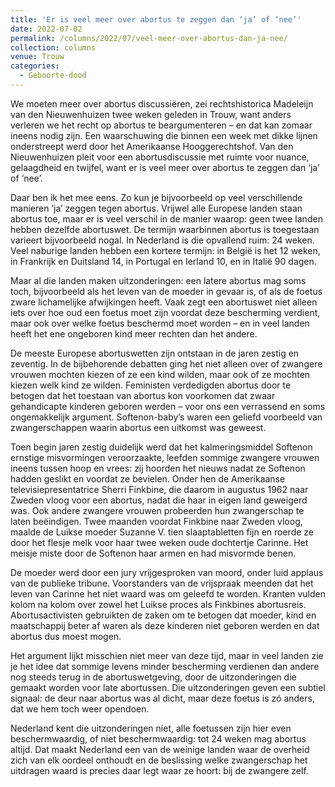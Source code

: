 ```yaml
---
title: 'Er is veel meer over abortus te zeggen dan ‘ja’ of ‘nee’'
date: 2022-07-02
permalink: /columns/2022/07/veel-meer-over-abortus-dan-ja-nee/
collection: columns
venue: Trouw
categories:
  - Geboorte-dood
---
```


We moeten meer over abortus discussiëren, zei rechtshistorica Madeleijn van den Nieuwenhuizen twee weken geleden in Trouw, want anders verleren we het recht op abortus te beargumenteren – en dat kan zomaar ineens nodig zijn. Een waarschuwing die binnen een week met dikke lijnen onderstreept werd door het Amerikaanse Hooggerechtshof. Van den Nieuwenhuizen pleit voor een abortusdiscussie met ruimte voor nuance, gelaagdheid en twijfel, want er is veel meer over abortus te zeggen dan ‘ja’ of ‘nee’.

Daar ben ik het mee eens. Zo kun je bijvoorbeeld op veel verschillende manieren ‘ja’ zeggen tegen abortus. Vrijwel alle Europese landen staan abortus toe, maar er is veel verschil in de manier waarop: geen twee landen hebben dezelfde abortuswet. De termijn waarbinnen abortus is toegestaan varieert bijvoorbeeld nogal. In Nederland is die opvallend ruim: 24 weken. Veel naburige landen hebben een kortere termijn: in België is het 12 weken, in Frankrijk en Duitsland 14, in Portugal en Ierland 10, en in Italië 90 dagen.

Maar al die landen maken uitzonderingen: een latere abortus mag soms toch, bijvoorbeeld als het leven van de moeder in gevaar is, of als de foetus zware lichamelijke afwijkingen heeft. Vaak zegt een abortuswet niet alleen iets over hoe oud een foetus moet zijn voordat deze bescherming verdient, maar ook over welke foetus beschermd moet worden – en in veel landen heeft het ene ongeboren kind meer rechten dan het andere.

De meeste Europese abortuswetten zijn ontstaan in de jaren zestig en zeventig. In de bijbehorende debatten ging het niet alleen over of zwangere vrouwen mochten kiezen of ze een kind wilden, maar ook of ze mochten kiezen welk kind ze wilden. Feministen verdedigden abortus door te betogen dat het toestaan van abortus kon voorkomen dat zwaar gehandicapte kinderen geboren werden – voor ons een verrassend en soms ongemakkelijk argument. Softenon-baby’s waren een geliefd voorbeeld van zwangerschappen waarin abortus een uitkomst was geweest.

Toen begin jaren zestig duidelijk werd dat het kalmeringsmiddel Softenon ernstige misvormingen veroorzaakte, leefden sommige zwangere vrouwen ineens tussen hoop en vrees: zij hoorden het nieuws nadat ze Softenon hadden geslikt en voordat ze bevielen. Onder hen de Amerikaanse televisiepresentatrice Sherri Finkbine, die daarom in augustus 1962 naar Zweden vloog voor een abortus, nadat die haar in eigen land geweigerd was. Ook andere zwangere vrouwen probeerden hun zwangerschap te laten beëindigen. Twee maanden voordat Finkbine naar Zweden vloog, maalde de Luikse moeder Suzanne V. tien slaaptabletten fijn en roerde ze door het flesje melk voor haar twee weken oude dochtertje Carinne. Het meisje miste door de Softenon haar armen en had misvormde benen.

De moeder werd door een jury vrijgesproken van moord, onder luid applaus van de publieke tribune. Voorstanders van de vrijspraak meenden dat het leven van Carinne het niet waard was om geleefd te worden. Kranten vulden kolom na kolom over zowel het Luikse proces als Finkbines abortusreis. Abortusactivisten gebruikten de zaken om te betogen dat moeder, kind en maatschappij beter af waren als deze kinderen niet geboren werden en dat abortus dus moest mogen.

Het argument lijkt misschien niet meer van deze tijd, maar in veel landen zie je het idee dat sommige levens minder bescherming verdienen dan andere nog steeds terug in de abortuswetgeving, door de uitzonderingen die gemaakt worden voor late abortussen. Die uitzonderingen geven een subtiel signaal: de deur naar abortus was al dicht, maar deze foetus is zó anders, dat we hem toch weer opendoen.

Nederland kent die uitzonderingen niet, alle foetussen zijn hier even beschermwaardig, of niet beschermwaardig: tot 24 weken mag abortus altijd. Dat maakt Nederland een van de weinige landen waar de overheid zich van elk oordeel onthoudt en de beslissing welke zwangerschap het uitdragen waard is precies daar legt waar ze hoort: bij de zwangere zelf.
